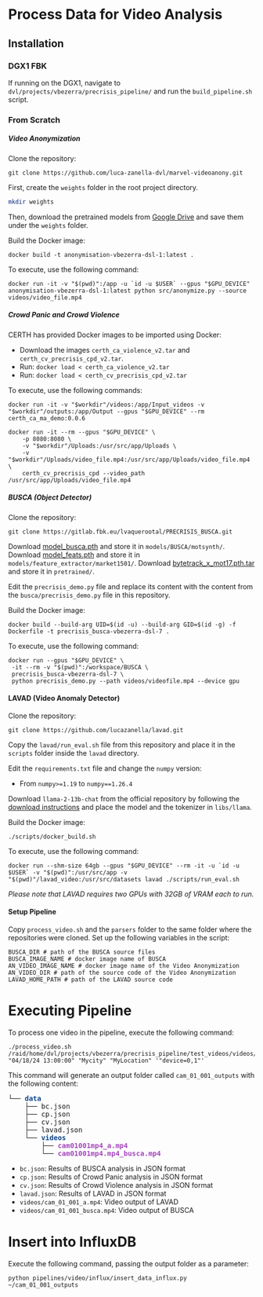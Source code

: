# Process Data for Video Analysis

## Installation

### DGX1 FBK

If running on the DGX1, navigate to `dvl/projects/vbezerra/precrisis_pipeline/` and run the `build_pipeline.sh` script.

### From Scratch

##### Video Anonymization

Clone the repository:

```shell
git clone https://github.com/luca-zanella-dvl/marvel-videoanony.git
```

First, create the `weights` folder in the root project directory.
   
```bash
mkdir weights
```

Then, download the pretrained models from [Google Drive](https://drive.google.com/drive/folders/1YfZ-WSh5W1fCnje4fMgaY9EsXH2xMNnP?usp=sharing) and
save them under the `weights` folder.

Build the Docker image:

```shell
docker build -t anonymisation-vbezerra-dsl-1:latest .
```

To execute, use the following command:

```shell
docker run -it -v "$(pwd)":/app -u `id -u $USER` --gpus "$GPU_DEVICE" anonymisation-vbezerra-dsl-1:latest python src/anonymize.py --source videos/video_file.mp4

```

##### Crowd Panic and Crowd Violence

CERTH has provided Docker images to be imported using Docker:

* Download the images `certh_ca_violence_v2.tar` and `certh_cv_precrisis_cpd_v2.tar`.
* Run: `docker load < certh_ca_violence_v2.tar`
* Run: `docker load < certh_cv_precrisis_cpd_v2.tar`

To execute, use the following commands:

```shell
docker run -it -v "$workdir"/videos:/app/Input_videos -v "$workdir"/outputs:/app/Output --gpus "$GPU_DEVICE" --rm certh_ca_ma_demo:0.0.6
```

```shell
docker run -it --rm --gpus "$GPU_DEVICE" \
    -p 8080:8080 \
    -v "$workdir"/Uploads:/usr/src/app/Uploads \
    -v "$workdir"/Uploads/video_file.mp4:/usr/src/app/Uploads/video_file.mp4 \
    certh_cv_precrisis_cpd --video_path /usr/src/app/Uploads/video_file.mp4
```

##### BUSCA (Object Detector)

Clone the repository:

```shell
git clone https://gitlab.fbk.eu/lvaquerootal/PRECRISIS_BUSCA.git
```

Download [model_busca.pth](https://drive.google.com/file/d/1jRYMVOc5wid9paCgJdEd3RhSxBC32O2h/view?usp=sharing) and store it in `models/BUSCA/motsynth/`.
Download [model_feats.pth](https://drive.google.com/file/d/1ZNU0yNkhMTlLRSOC0PR82SwK1ic9OJ8Y/view?usp=sharing) and store it in `models/feature_extractor/market1501/`.
Download [bytetrack_x_mot17.pth.tar](https://drive.google.com/file/d/1P4mY0Yyd3PPTybgZkjMYhFri88nTmJX5/view?usp=sharing) and store it in `pretrained/`.

Edit the `precrisis_demo.py` file and replace its content with the content from the `busca/precrisis_demo.py` file in this repository.

Build the Docker image:

```shell
docker build --build-arg UID=$(id -u) --build-arg GID=$(id -g) -f Dockerfile -t precrisis_busca-vbezerra-dsl-7 .
```

To execute, use the following command:

```shell
docker run --gpus "$GPU_DEVICE" \
 -it --rm -v "$(pwd)":/workspace/BUSCA \
 precrisis_busca-vbezerra-dsl-7 \
 python precrisis_demo.py --path videos/videofile.mp4 --device gpu
```

#### LAVAD (Video Anomaly Detector)

Clone the repository:

```shell
git clone https://github.com/lucazanella/lavad.git
```

Copy the `lavad/run_eval.sh` file from this repository and place it in the `scripts` folder inside the `lavad` directory.

Edit the `requirements.txt` file and change the `numpy` version:

* From `numpy>=1.19` to `numpy==1.26.4`

Download `llama-2-13b-chat` from the official repository by following the [download instructions](https://github.com/meta-llama/llama#download) and place the model and the tokenizer in `libs/llama`.

Build the Docker image:

```shell
./scripts/docker_build.sh
```

To execute, use the following command:

```shell
docker run --shm-size 64gb --gpus "$GPU_DEVICE" --rm -it -u `id -u $USER` -v "$(pwd)":/usr/src/app -v "$(pwd)"/lavad_video:/usr/src/datasets lavad ./scripts/run_eval.sh
```

*Please note that LAVAD requires two GPUs with 32GB of VRAM each to run.*

#### Setup Pipeline

Copy `process_video.sh` and the `parsers` folder to the same folder where the repositories were cloned. Set up the following variables in the script:

```shell
BUSCA_DIR # path of the BUSCA source files
BUSCA_IMAGE_NAME # docker image name of BUSCA
AN_VIDEO_IMAGE_NAME # docker image name of the Video Anonymization
AN_VIDEO_DIR # path of the source code of the Video Anonymization
LAVAD_HOME_PATH # path of the LAVAD source code
```

# Executing Pipeline

To process one video in the pipeline, execute the following command:

```shell
./process_video.sh /raid/home/dvl/projects/vbezerra/precrisis_pipeline/test_videos/videos/cam_01_001.mp4 "04/18/24 13:00:00" "Mycity" "MyLocation" '"device=0,1"'
```

This command will generate an output folder called `cam_01_001_outputs` with the following content:

<pre>└── <font color="#12488B"><b>data</b></font>
    ├── bc.json
    ├── cp.json
    ├── cv.json
    ├── lavad.json
    └── <font color="#12488B"><b>videos</b></font>
        ├── <font color="#A347BA"><b>cam01001mp4_a.mp4</b></font>
        └── <font color="#A347BA"><b>cam01001mp4.mp4_busca.mp4</b></font>
</pre>

* `bc.json`: Results of BUSCA analysis in JSON format
* `cp.json`: Results of Crowd Panic analysis in JSON format
* `cv.json`: Results of Crowd Violence analysis in JSON format
* `lavad.json`: Results of LAVAD in JSON format
* `videos/cam_01_001_a.mp4`: Video output of LAVAD
* `videos/cam_01_001_busca.mp4`: Video output of BUSCA

# Insert into InfluxDB

Execute the following command, passing the output folder as a parameter:

```shell
python pipelines/video/influx/insert_data_influx.py ~/cam_01_001_outputs
```

